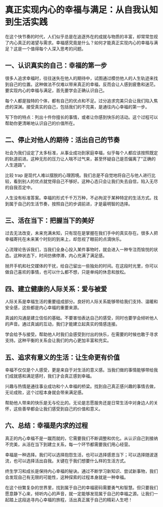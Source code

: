 # 真正实现内心的幸福与满足：从自我认知到生活实践

 在这个快节奏的时代，人们似乎总是在追逐外在的成就与物质的丰富，却常常忽视了内心真正的渴望与需求。幸福感究竟是什么？如何才能真正实现内心的幸福与满足？这是一个值得每个人深入思考的问题。

## 一、认识真实的自己：幸福的第一步
 很多人追求幸福时，往往迷失在他人的期待中，试图通过模仿他人的人生轨迹来找到自己的位置。这种做法不仅难以带来真正的幸福，反而会让人感到疲惫和迷茫。要实现内心的幸福与满足，首先要学会正确认识自己。

 每个人都是独特的个体，都有自己的优点和不足。过分追求完美只会让我们陷入焦虑的深渊。接受真实的自己，包括我们的不完美，是通往内心幸福的第一步。

 写下你的特点：列出十件你擅长的事情，或者让你感到快乐的活动。这个过程可以帮助你更清晰地认识自己的价值所在。

## 二、停止对他人的期待：活出自己的节奏
 社会为我们设定了太多标准，从事业成功到家庭幸福，似乎每个人都应该按照既定的轨道前进。这种无形的压力让人喘不过气来，甚至怀疑自己是否偏离了"正确的人生道路"。

 比较 trap 是现代人难以摆脱的心理困境。我们总是不自觉地将自己与他人进行比较，看到别人的优点就觉得自己不够好。这种心态只会让我们失去自信，陷入无尽的自我否定中。

 人生没有标准答案。幸福的形式千千万万种，不必拘泥于某种特定的生活方式。找到属于自己的生活节奏，按照自己的步调前进，才是最明智的选择。

## 三、活在当下：把握当下的美好
 过去无法改变，未来充满未知，只有现在是掌握在我们手中的真实存在。很多人把幸福寄托在未来某个时刻的到来上，却忽视了眼前的点滴快乐。

 心流理论告诉我们，当我们全身心投入某件事物时，就会进入一种专注而愉悦的状态。这种状态下，时间仿佛停滞，内心充满了满足感。

 抛开手机和社交媒体的干扰，给自己留出一些独处的时间。在这段时光里，你可以做自己喜欢的事情，也可以什么都不想，只是单纯的休息和放松。

## 四、建立健康的人际关系：爱与被爱
 人际关系是幸福生活的重要组成部分。良好的人际关系能够带给我们支持、温暖和安全感，这些都是内心幸福的重要来源。

 真诚的沟通是建立信任的基础。不要害怕表达自己的感受，同时也要学会倾听他人的声音。通过真诚的互动，我们才能建立起真实的情感连接。

 学会给予与接受。帮助他人时我们会感受到付出的快乐，在需要的时候也敢于寻求支持。这种平衡的关系会让我们的内心更加丰富和充实。

## 五、追求有意义的生活：让生命更有价值
 幸福不仅仅是个人感受，更是来自于对生活的意义感。当我们做的事情能够带给我们成就感和满足感时，我们才会真正感到幸福。

 兴趣与热情是通往事业成功和个人幸福的桥梁。找到自己真正感兴趣的事情去做，无论成败，这个过程本身就会带来满足感。

 帮助他人带来的快乐是无与伦比的。无论是志愿服务还是日常生活中对身边人的关怀，这些善举都会让我们感受到自己的价值和意义。

## 六、总结：幸福是内求的过程
 真正的内心幸福不是一蹴而就的，它需要我们不断调整和优化。从认识自己到接纳不完美，从活在当下到建立关系，每一个环节都需要我们用心经营。

 幸福是一种选择。我们可以选择抱怨生活，也可以选择感恩当下；可以选择随波逐流，也可以选择活出自我。关键在于我们想要什么样的生活方式。

 终生学习和成长是保持内心幸福的秘诀。通过不断学习新知识、尝试新事物，我们会发现自己有无限的可能性，这种探索的过程本身就是一种幸福。

 在这个纷繁复杂的世界里，找到属于自己的幸福密码需要勇气和智慧。但只要我们愿意静下心来，倾听内心的声音，就一定能够发现属于自己的幸福之源。让我们一起踏上这段追寻内心幸福的旅程，活出真正属于自己的精彩人生吧！